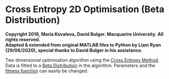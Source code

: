 # Cross Entropy 2D Optimisation (Beta Distribution)

**Copyright 2016, Maria Kovaleva, David Bulger. Macquarire University. All rights reserved.  
Adapted & extended from original MATLAB files to Python by Liam Ryan (29/06/2020), special thanks to David Bulger in his assistance.**

Two dimensional optimisation algorithm using the [Cross Entropy Method](https://en.wikipedia.org/wiki/Cross-entropy_method).
Data is fitted to a [Beta Distribution](https://en.wikipedia.org/wiki/Beta_distribution) in the algorithm. Parameters and the [fitness function](https://en.wikipedia.org/wiki/Fitness_function) can easily be changed.
